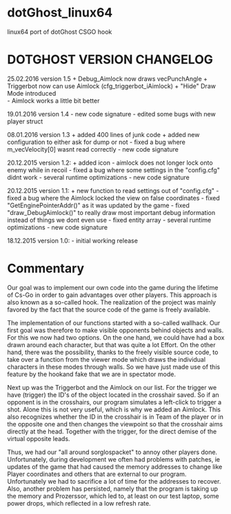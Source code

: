 # dotGhost_linux64
linux64 port of dotGhost CSGO hook

# DOTGHOST VERSION CHANGELOG
25.02.2016 version 1.5
	+ Debug_Aimlock now draws vecPunchAngle
	+ Triggerbot now can use Aimlock (cfg_triggerbot_iAimlock)
	+ "Hide" Draw Mode introduced	
	- Aimlock works a little bit better

19.01.2016 version 1.4
	- new code signature
	- edited some bugs with new player struct

08.01.2016 version 1.3
	+ added 400 lines of junk code
	+ added new configuration to either ask for dump or not
	- fixed a bug where m_vecVelocity[0] wasnt read correctly
	- new code signature

20.12.2015 version 1.2:
	+ added icon
	- aimlock does not longer lock onto enemy while in recoil
	- fixed a bug where some settings in the "config.cfg" didnt work
	- several runtime optimizations
	- new code signature

20.12.2015 version 1.1:
	+ new function to read settings out of "config.cfg"
	- fixed a bug where the Aimlock locked the view on false coordinates
	- fixed "GetEnginePointerAddr()" as it was updated by the game
	- fixed "draw_DebugAimlock()" to really draw most important debug information instead of things we dont even use
	- fixed entity array
	- several runtime optimizations
	- new code signature

18.12.2015 version 1.0:
	- initial working release
  
  # Commentary
Our goal was to implement our own code into the game during the lifetime of Cs-Go in order to gain advantages over other players.
This approach is also known as a so-called hook. The realization of the project was mainly favored by the fact that the source code of the game is freely available.

The implementation of our functions started with a so-called wallhack. Our first goal was therefore to make visible opponents behind objects and walls. For this we now had two options. On the one hand, we could have had a box drawn around each character, but that was quite a lot Effort. On the other hand, there was the possibility, thanks to the freely visible source code, to take over a function from the viewer mode which draws the individual characters in these modes through walls. So we have just made use of this feature by the hookand fake that we are in spectator mode.

Next up was the Triggerbot and the Aimlock on our list. For the trigger we have (trigger) the ID's of the object located in the crosshair saved. So if an opponent is in the crosshairs, our program simulates a left-click to trigger a shot. Alone this is not very useful, which is why we added an Aimlock. This also recognizes whether the ID in the crosshair is in Team of the player or in the opposite one and then changes the viewpoint so that the crosshair aims directly at the head.
Together with the trigger, for the direct demise of the virtual opposite leads.

Thus, we had our "all around sorglospacket" to annoy other players done.
Unfortunately, during development we often had problems with patches, ie updates of the game that had caused the memory addresses to change like Player coordinates and others that are external to our program. Unfortunately we had to sacrifice a lot of time for the addresses to recover. Also, another problem has persisted, namely that the program is taking up the memory and Prozerssor, which led to, at least on our test laptop, some power drops, which reflected in a low refresh rate.
